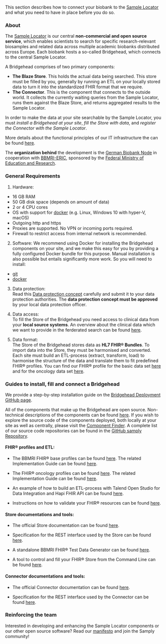 This section describes how to connect your biobank to the [Sample Locator](https://samplelocator.bbmri.de) and what you need to have in place before you do so.

### About
The [Sample Locator](https://samplelocator.bbmri.de) is our central **non-commercial and open source service**, which enables scientists to search for specific research-relevant biosamples and related data across multiple academic biobanks distributed across Europe. Each biobank hosts a so-called Bridgehead, which connects to the central Sample Locator.

A Bridgehead comprises of two primary components:
* **The Blaze Store**. This holds the actual data being searched. This store must be filled by you, generally by running an ETL on your locally stored data to turn it into the standardized FHIR format that we require.
* **The Connector**. This is the component that connects to the outside world. It collects the currently waiting queries from the Sample Locator, runs them against the Blaze Store, and returns aggregated results to the Sample Locator.

In order to make the data at your site searchable by the Sample Locator, you must *install a Bridgehead at your site*, *fill the Store with data*, and *register the Connector with the Sample Locator*.

More details about the functional principles of our IT infrastructure the can be found [here](https://www.bbmri.de/biobanking/it/functional-principle/?L=1).

The **organization behind** the development is the [German Biobank Node](https://www.bbmri.de/?L=1) in cooperation with [BBMRI-ERIC](http://www.bbmri-eric.eu), sponsored by the [Federal Ministry of Education and Research](https://www.bmbf.de/en/index.html).


### General Requirements
1. Hardware:  
* 16 GB RAM
* 50 GB disk space (depends on amount of data)
* 2 or 4 CPU cores
* OS with support for [docker](https://docs.docker.com/get-docker/) (e.g. Linux, Windows 10 with hyper-V, macOS)
* Outgoing http and https
* Proxies are supported. No VPN or incoming ports required. 
* Firewall to restrict access from internal network is recommended.

2. Software:
We recommend using Docker for installing the Bridgehead components on your site, and we make this easy for you by providing a fully configured Docker bundle for this purpose. Manual installation is also possible but entails significantly more work. So you will need to install:
* [git](https://www.atlassian.com/git/tutorials/install-git)
* [docker](https://docs.docker.com/get-docker/)

3. Data protection:  
Read this [Data protection concept](https://www.bbmri.de/biobanking/it/data-protection-concept/?L=1) carefully and submit it to your data protection authorities. The **data protection concept must be approved** by your local data protection officer.

4. Data access:  
To fill the Store of the Bridgehead you need access to clinical data from your **local source systems**. An overview about the clinical data which we want to provide in the ferderated search can be found [here](overview.html).

5. Data format:  
The Store of the Bridgehead stores data as **HL7 FHIR® Bundles**. To import data into the Store, they must be harmonised and converted. Each site must build an ETL-process (extract, transform, load) to harmonise the structure of the data and translate them to fit predefined FHIR® profiles.
You can find our FHIR® profile for the basic data set [here](https://simplifier.net/bbmri.de) and for the oncology data set [here](https://simplifier.net/oncology).


### Guides to install, fill and connect a Bridgehead
We provide a step-by-step installation guide on the [Bridgehead Deployment GitHub page](https://github.com/samply/bridgehead-deployment).

All of the components that make up the Bridgehead are open source. Non-technical descriptions of the components can be found [here](https://www.bbmri.de/biobanking/it/open-source-software/?L=1). If you wish to explore the source code of the components deployed, both locally at your site as well as centrally, please visit the [Component Finder](https://samply.github.io/samply-component-finder/). A complete list of our source code repositories can be found in the [GitHub samply Repository](https://github.com/samply).

#### FHIR® profiles and ETL:

* The BBMRI FHIR® base profiles can be found [here](https://simplifier.net/bbmri.de). The related Implementation Guide can be found [here](https://samply.github.io/bbmri-fhir-ig).

* The FHIR® oncology profiles can be found [here](https://simplifier.net/oncology). The related Implementation Guide can be found [here](https://simplifier.net/guide/implementationguide4/home).

* An example of how to build an ETL-process with Talend Open Studio for Data Integration and Hapi FHIR API can be found [here](etlTalent.html).

* Instructions on how to validate your FHIR® resources can be found [here](support.html).

#### Store documentations and tools:

* The official Store documentation can be found [here](https://github.com/samply/blaze#blaze).

* Specification for the REST interface used by the Store can be found [here](https://www.hl7.org/fhir/http.html).

* A standalone BBMRI FHIR® Test Data Generator can be found [here](https://github.com/samply/bbmri-fhir-gen).

* A tool to control and fill your FHIR® Store from the Command Line can be found [here](https://github.com/samply/blazectl).

#### Connector documentations and tools:

* The official Connector documentation can be found [here](https://github.com/samply/blaze#connector).

* Specification for the REST interface used by the Connector can be found [here](https://github.com/samply/share-client/blob/master/docs/diagram/Sequence_diagram_calls.md).

### Reinforcing the team
Interested in developing and enhancing the Sample Locator components or our other open source software? Read our [manifesto](https://samply.github.io/manifest) and join the Samply community!
